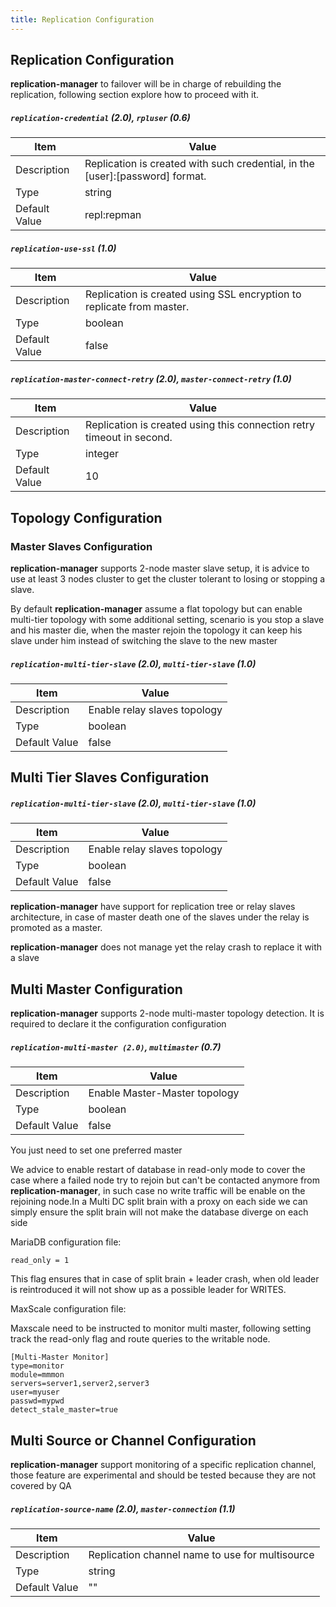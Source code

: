 ```yaml
---
title: Replication Configuration
---
```

## Replication Configuration

**replication-manager**  to failover will be in charge of rebuilding the replication, following section explore how to proceed with it.

##### `replication-credential` (2.0), `rpluser` (0.6)

| Item | Value |
| ---- | ----- |
| Description | Replication is created with such credential, in the [user]:[password] format. |
| Type | string |
| Default Value | repl:repman |   


##### `replication-use-ssl` (1.0)

| Item | Value |
| ---- | ----- |
| Description | Replication is created using SSL encryption to replicate from master. |
| Type | boolean |
| Default Value | false |   

##### `replication-master-connect-retry` (2.0), `master-connect-retry` (1.0)

| Item | Value |
| ---- | ----- |
| Description | Replication is created using this connection retry timeout in second. |
| Type | integer |
| Default Value | 10 |   


## Topology Configuration

### Master Slaves Configuration

**replication-manager**  supports 2-node master slave setup, it is advice to use at least 3 nodes cluster to get the cluster tolerant to losing or stopping a slave.  


By default **replication-manager** assume a flat topology but can enable multi-tier topology with some additional setting, scenario is you stop a slave and his master die, when the master rejoin the topology it can keep his slave under him instead of switching the slave to the new master

##### `replication-multi-tier-slave` (2.0), `multi-tier-slave` (1.0)

| Item | Value |
| ---- | ----- |
| Description | Enable relay slaves topology |
| Type | boolean |
| Default Value | false |   

## Multi Tier Slaves Configuration

##### `replication-multi-tier-slave` (2.0), `multi-tier-slave` (1.0)

| Item | Value |
| ---- | ----- |
| Description | Enable relay slaves topology |
| Type | boolean |
| Default Value | false |   

**replication-manager**  have support for replication tree or relay slaves architecture, in case of master death one of the slaves under the relay is promoted as a master.

**replication-manager** does not manage yet the relay crash to replace it with a slave

## Multi Master Configuration

**replication-manager**  supports 2-node multi-master topology detection. It is required to declare it the configuration configuration

##### `replication-multi-master (2.0)`, `multimaster` (0.7)

| Item | Value |
| ---- | ----- |
| Description | Enable Master-Master topology |
| Type | boolean |
| Default Value | false |  

You just need to set one preferred master

We advice to enable restart of database in read-only mode to cover the case where a failed node try to rejoin but can't be contacted anymore from **replication-manager**, in such case no write traffic will be enable on the rejoining node.In a Multi DC split brain with a proxy on each side we can simply ensure the split brain will not make the database diverge on each side    

MariaDB configuration file:  

```
read_only = 1
```

This flag ensures that in case of split brain + leader crash, when old leader is reintroduced it will not show up as a possible leader for WRITES.


MaxScale configuration file:  

Maxscale need to be instructed to monitor multi master, following setting track the read-only flag and route queries to the writable node.

```    
[Multi-Master Monitor]
type=monitor
module=mmmon
servers=server1,server2,server3
user=myuser
passwd=mypwd
detect_stale_master=true
```

## Multi Source or Channel Configuration

**replication-manager**  support monitoring of a specific replication channel, those feature are experimental and should be tested because they are not covered by QA

##### `replication-source-name` (2.0), `master-connection` (1.1)

| Item | Value |
| ---- | ----- |
| Description | Replication channel name to use for multisource |
| Type | string |
| Default Value | "" |  
